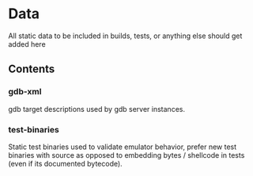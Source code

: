 # Data

All static data to be included in builds, tests, or anything else should get added here

## Contents

### gdb-xml

gdb target descriptions used by gdb server instances.

### test-binaries

Static test binaries used to validate emulator behavior, prefer new test binaries
with source as opposed to embedding bytes / shellcode in tests (even if its documented
bytecode).
